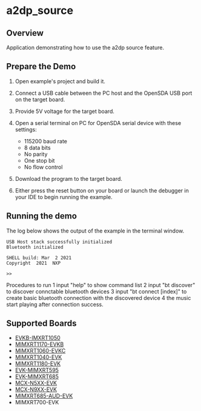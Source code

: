 # a2dp_source

##  Overview
Application demonstrating how to use the a2dp source feature.

## Prepare the Demo

1.  Open example's project and build it.

2.  Connect a USB cable between the PC host and the OpenSDA USB port on the target board.

3.  Provide 5V voltage for the target board.

4.  Open a serial terminal on PC for OpenSDA serial device with these settings:
    - 115200 baud rate
    - 8 data bits
    - No parity
    - One stop bit
    - No flow control

5.  Download the program to the target board.

6.  Either press the reset button on your board or launch the debugger in your IDE to begin running the example.

## Running the demo
The log below shows the output of the example in the terminal window.

~~~~~~~~~~~~~~~~~~~~~~~~~~~~~~~~~~~
USB Host stack successfully initialized
Bluetooth initialized

SHELL build: Mar  2 2021
Copyright  2021  NXP

>> 
~~~~~~~~~~~~~~~~~~~~~~~~~~~~~~~~~~~

Procedures to run
1 input "help" to show command list
2 input "bt discover" to discover connctable bluetooth devices
3 input "bt connect [index]" to create basic bluetooth connection with the discovered device
4 the music start playing after connection success.

## Supported Boards
- [EVKB-IMXRT1050](../../_boards/evkbimxrt1050/edgefast_bluetooth_examples/a2dp_source/example_board_readme.md)
- [MIMXRT1170-EVKB](../../_boards/evkbmimxrt1170/edgefast_bluetooth_examples/a2dp_source/example_board_readme.md)
- [MIMXRT1060-EVKC](../../_boards/evkcmimxrt1060/edgefast_bluetooth_examples/a2dp_source/example_board_readme.md)
- [MIMXRT1040-EVK](../../_boards/evkmimxrt1040/edgefast_bluetooth_examples/a2dp_source/example_board_readme.md)
- [MIMXRT1180-EVK](../../_boards/evkmimxrt1180/edgefast_bluetooth_examples/a2dp_source/example_board_readme.md)
- [EVK-MIMXRT595](../../_boards/evkmimxrt595/edgefast_bluetooth_examples/a2dp_source/example_board_readme.md)
- [EVK-MIMXRT685](../../_boards/evkmimxrt685/edgefast_bluetooth_examples/a2dp_source/example_board_readme.md)
- [MCX-N5XX-EVK](../../_boards/mcxn5xxevk/edgefast_bluetooth_examples/a2dp_source/example_board_readme.md)
- [MCX-N9XX-EVK](../../_boards/mcxn9xxevk/edgefast_bluetooth_examples/a2dp_source/example_board_readme.md)
- [MIMXRT685-AUD-EVK](../../_boards/mimxrt685audevk/edgefast_bluetooth_examples/a2dp_source/example_board_readme.md)
- MIMXRT700-EVK
